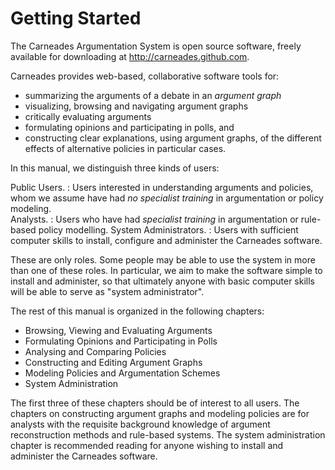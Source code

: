 
# Getting Started

The Carneades Argumentation System is open source software, freely
available for downloading at <http://carneades.github.com>.

Carneades provides web-based, collaborative software tools for:

- summarizing the arguments of a debate in an *argument graph*
- visualizing, browsing and navigating argument graphs
- critically evaluating arguments
- formulating opinions and participating in polls, and 
- constructing clear explanations, using argument graphs, of the
  different effects of alternative policies in particular cases.
  
In this manual, we distinguish three kinds of users:

Public Users.
:   Users interested in understanding arguments and policies, whom we assume have had *no specialist training* in argumentation or policy modeling.  
Analysts.
:   Users who have had *specialist training* in argumentation or rule-based policy modelling.
System Administrators.
:   Users with sufficient computer skills to install, configure and administer the Carneades software.
  
These are only roles. Some people may be able to use the system in
more than one of these roles.  In particular, we aim to make the
software simple to install and administer, so that ultimately anyone
with basic computer skills will be able to serve as "system
administrator".

The rest of this manual is organized in the following chapters:

- Browsing, Viewing and Evaluating Arguments
- Formulating Opinions and Participating in Polls
- Analysing and Comparing Policies
- Constructing and Editing Argument Graphs
- Modeling Policies and Argumentation Schemes
- System Administration

The first three of these chapters should be of interest to all users.
The chapters on constructing argument graphs and modeling policies are
for analysts with the requisite background knowledge of argument
reconstruction methods and rule-based systems. The system
administration chapter is recommended reading for anyone wishing to
install and administer the Carneades software.
